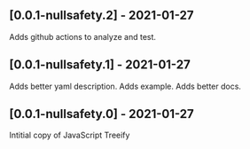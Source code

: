 ## [0.0.1-nullsafety.2] - 2021-01-27

Adds github actions to analyze and test.

## [0.0.1-nullsafety.1] - 2021-01-27

Adds better yaml description. Adds example. Adds better docs.

## [0.0.1-nullsafety.0] - 2021-01-27

Intitial copy of JavaScript Treeify